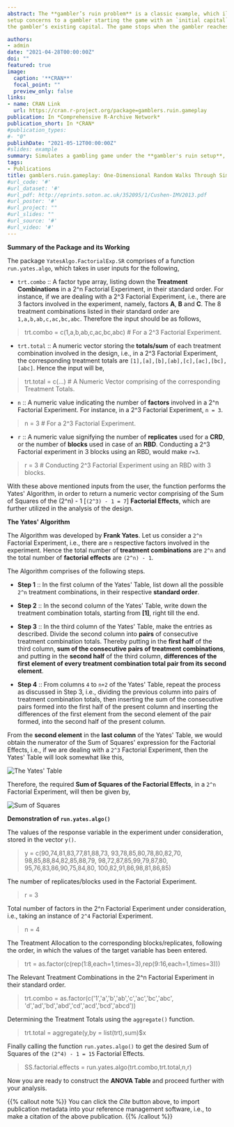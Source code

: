 ```yaml
---
abstract: The **gambler’s ruin problem** is a classic example, which illustrates the application of **one-dimensional random walks** - a **Stochastic Process**. Simulation of a gambling game under the gambler’s ruin
setup concerns to a gambler starting the game with an `initial capital`, where the **probability** of winning a particular round is `p`. If the gambler wins the round, then `1` unit of money is added to the gambler’s existing capital and if the gambler loses a round, then `1` unit of money is deducted from
the gambler’s existing capital. The game stops when the gambler reaches his desired amount of money or gets totally bankrupted (ruined), these two points are known as the `absorbed states` of the game, or equivalently absorbed states in the one-dimensional random walk.

authors:
- admin
date: "2021-04-28T00:00:00Z"
doi: ""
featured: true
image:
  caption: '**CRAN**'
  focal_point: ""
  preview_only: false
links:
- name: CRAN Link
  url: https://cran.r-project.org/package=gamblers.ruin.gameplay
publication: In *Comprehensive R-Archive Network*
publication_short: In *CRAN*
#publication_types:
#- "0"
publishDate: "2021-05-12T00:00:00Z"
#slides: example
summary: Simulates a gambling game under the **gambler's ruin setup**, after asking for the `money you have` and the `money you want to win`, along with your `win probability` in each round of the game.
tags:
- Publications
title: gamblers.ruin.gameplay: One-Dimensional Random Walks Through Simulation of the Gambler's Ruin Problem
#url_code: '#'
#url_dataset: '#'
#url_pdf: http://eprints.soton.ac.uk/352095/1/Cushen-IMV2013.pdf
#url_poster: '#'
#url_project: ""
#url_slides: ""
#url_source: '#'
#url_video: '#'
---
```


**Summary of the Package and its Working** 

The package `YatesAlgo.FactorialExp.SR` comprises of a function `run.yates.algo`, which takes in user inputs for the following, 

* `trt.combo` :: A factor type array, listing down the **Treatment Combinations** in a 2^n Factorial Experiment, in their standard order. For instance, if we are dealing with a 2^3 Factorial Experiment, i.e., there are 3 factors involved in the experiment, namely, factors **A**, **B** and **C**. The 8 treatment combinations listed in their standard order are `1,a,b,ab,c,ac,bc,abc`. Therefore the input should be as follows,

> trt.combo = c(1,a,b,ab,c,ac,bc,abc) # For a 2^3 Factorial Experiment.

* `trt.total` :: A numeric vector storing the **totals/sum** of each treatment combination involved in the design, i.e., in a 2^3 Factorial Experiment, the corresponding treatment totals are `[1],[a],[b],[ab],[c],[ac],[bc],[abc]`. Hence the input will be, 

> trt.total = c(...) # A Numeric Vector comprising of the corresponding Treatment Totals.

* `n` :: A numeric value indicating the number of **factors** involved in a 2^n Factorial Experiment. For instance, in a 2^3 Factorial Experiment, `n = 3`.

> n = 3 # For a 2^3 Factorial Experiment.

* `r` :: A numeric value signifying the number of **replicates** used for a **CRD**, or the number of **blocks** used in case of an **RBD**. Conducting a 2^3 Factorial experiment in 3 blocks using an RBD, would make `r=3`.

> r = 3 # Conducting 2^3 Factorial Experiment using an RBD with 3 blocks.

With these above mentioned inputs from the user, the function performs the Yates' Algorithm, in order to return a numeric vector comprising of the Sum of Squares of the (2^n) - 1 [`(2^3) - 1 = 7`] **Factorial Effects**, which are further utilized in the analysis of the design.

**The Yates' Algorithm**

The Algorithm was developed by **Frank Yates**. Let us consider a `2^n` Factorial Experiment, i.e., there are `n` respective factors involved in the experiment. Hence the total number of **treatment combinations** are `2^n` and the total number of **factorial effects** are `(2^n) - 1`.

The Algorithm comprises of the following steps.

* **Step 1** :: In the first column of the Yates' Table, list down all the possible `2^n` treatment combinations, in their respective **standard order**.

* **Step 2** :: In the second column of the Yates' Table, write down the treatment combination totals, starting from **[1]**, right till the end.

* **Step 3** :: In the third column of the Yates' Table, make the entries as described.
Divide the second column into **pairs** of consecutive treatment combination totals. Thereby putting in the **first half** of the third column, **sum of the consecutive pairs of treatment combinations**, and putting in the **second half** of the third column, **differences of the first element of every treatment combination total pair from its second element**.

* **Step 4** :: From columns `4` to `n+2` of the Yates' Table, repeat the process as discussed in Step 3, i.e., dividing the previous column into pairs of treatment combination totals, then inserting the sum of the consecutive pairs formed into the first half of the present column and inserting the differences of the first element from the second element of the pair formed, into the second half of the present column.

From the **second element** in the **last column** of the Yates' Table, we would obtain the numerator of the Sum of Squares' expression for the Factorial Effects, i.e., if we are dealing with a `2^3` Factorial Experiment, then the Yates' Table will look somewhat like this,

![The Yates' Table](YatesTable.JPG)

Therefore, the required **Sum of Squares of the Factorial Effects**, in a `2^n` Factorial Experiment, will then be given by,

![Sum of Squares](SS.JPG)

**Demonstration of `run.yates.algo()`**

The values of the response variable in the experiment under consideration, stored in the vector `y()`.

> y = c(90,74,81,83,77,81,88,73,
93,78,85,80,78,80,82,70,
98,85,88,84,82,85,88,79,
98,72,87,85,99,79,87,80,
95,76,83,86,90,75,84,80,
100,82,91,86,98,81,86,85)

The number of replicates/blocks used in the Factorial Experiment.

> r = 3

Total number of factors in the 2^n Factorial Experiment under consideration, i.e., taking an instance of `2^4` Factorial Experiment.

> n = 4

The Treatment Allocation to the corresponding blocks/replicates, following the order, in which the values of the target variable has been entered. 

> trt = as.factor(c(rep(1:8,each=1,times=3),rep(9:16,each=1,times=3)))

The Relevant Treatment Combinations in the 2^n Factorial Experiment in their standard order.

> trt.combo = as.factor(c('1','a','b','ab','c','ac','bc','abc',
                       'd','ad','bd','abd','cd','acd','bcd','abcd'))

Determining the Treatment Totals using the `aggregate()` function.

> trt.total = aggregate(y,by = list(trt),sum)$x

Finally calling the function `run.yates.algo()` to get the desired Sum of Squares of the `(2^4) - 1 = 15` Factorial Effects.

> SS.factorial.effects = run.yates.algo(trt.combo,trt.total,n,r)

Now you are ready to construct the **ANOVA Table** and proceed further with your analysis.  


{{% callout note %}}
You can click the *Cite* button above, to import publication metadata into your reference management software, i.e., to make a citation of the above publication.
{{% /callout %}}


